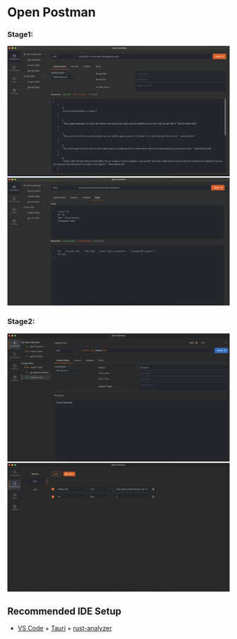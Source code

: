 # Open Postman

### Stage1:

![Screeenshot2](https://github.com/jitunayak/open-postman/blob/main/.snaps/snap2.png)
![Screeenshot1](https://github.com/jitunayak/open-postman/blob/main/.snaps/snap1.png)

### Stage2:

![Screeenshot3](https://github.com/jitunayak/open-postman/blob/main/.snaps/snap3.png)
![Screeenshot4](https://github.com/jitunayak/open-postman/blob/main/.snaps/snap4.png)

## Recommended IDE Setup

- [VS Code](https://code.visualstudio.com/) + [Tauri](https://marketplace.visualstudio.com/items?itemName=tauri-apps.tauri-vscode) + [rust-analyzer](https://marketplace.visualstudio.com/items?itemName=rust-lang.rust-analyzer)
